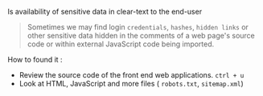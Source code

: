 Is availability of sensitive data in clear-text to the end-user

> Sometimes we may find login `credentials`, `hashes`, `hidden links` or other sensitive data hidden in the comments of a web page's source code or within external JavaScript code being imported.


How to found it :
- Review the source code of the front end web applications. `ctrl + u`
- Look at HTML, JavaScript and more files ( `robots.txt`, `sitemap.xml`)
